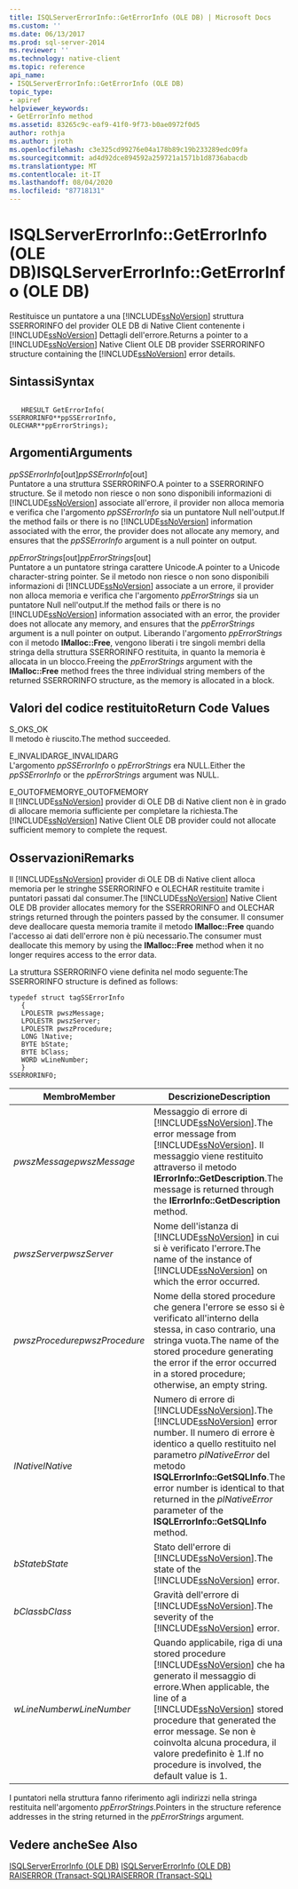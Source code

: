 ```yaml
---
title: ISQLServerErrorInfo::GetErrorInfo (OLE DB) | Microsoft Docs
ms.custom: ''
ms.date: 06/13/2017
ms.prod: sql-server-2014
ms.reviewer: ''
ms.technology: native-client
ms.topic: reference
api_name:
- ISQLServerErrorInfo::GetErrorInfo (OLE DB)
topic_type:
- apiref
helpviewer_keywords:
- GetErrorInfo method
ms.assetid: 83265c9c-eaf9-41f0-9f73-b0ae0972f0d5
author: rothja
ms.author: jroth
ms.openlocfilehash: c3e325cd99276e04a178b89c19b233289edc09fa
ms.sourcegitcommit: ad4d92dce894592a259721a1571b1d8736abacdb
ms.translationtype: MT
ms.contentlocale: it-IT
ms.lasthandoff: 08/04/2020
ms.locfileid: "87718131"
---
```

# <a name="isqlservererrorinfogeterrorinfo-ole-db"></a><span data-ttu-id="4dcac-102">ISQLServerErrorInfo::GetErrorInfo (OLE DB)</span><span class="sxs-lookup"><span data-stu-id="4dcac-102">ISQLServerErrorInfo::GetErrorInfo (OLE DB)</span></span>
  <span data-ttu-id="4dcac-103">Restituisce un puntatore a una [!INCLUDE[ssNoVersion](../../includes/ssnoversion-md.md)] struttura SSERRORINFO del provider OLE DB di Native Client contenente i [!INCLUDE[ssNoVersion](../../includes/ssnoversion-md.md)] Dettagli dell'errore.</span><span class="sxs-lookup"><span data-stu-id="4dcac-103">Returns a pointer to a [!INCLUDE[ssNoVersion](../../includes/ssnoversion-md.md)] Native Client OLE DB provider SSERRORINFO structure containing the [!INCLUDE[ssNoVersion](../../includes/ssnoversion-md.md)] error details.</span></span>  
  
## <a name="syntax"></a><span data-ttu-id="4dcac-104">Sintassi</span><span class="sxs-lookup"><span data-stu-id="4dcac-104">Syntax</span></span>  
  
```  
  
   HRESULT GetErrorInfo(  
SSERRORINFO**ppSSErrorInfo,  
OLECHAR**ppErrorStrings);  
```  
  
## <a name="arguments"></a><span data-ttu-id="4dcac-105">Argomenti</span><span class="sxs-lookup"><span data-stu-id="4dcac-105">Arguments</span></span>  
 <span data-ttu-id="4dcac-106">*ppSSErrorInfo*[out]</span><span class="sxs-lookup"><span data-stu-id="4dcac-106">*ppSSErrorInfo*[out]</span></span>  
 <span data-ttu-id="4dcac-107">Puntatore a una struttura SSERRORINFO.</span><span class="sxs-lookup"><span data-stu-id="4dcac-107">A pointer to a SSERRORINFO structure.</span></span> <span data-ttu-id="4dcac-108">Se il metodo non riesce o non sono disponibili informazioni di [!INCLUDE[ssNoVersion](../../includes/ssnoversion-md.md)] associate all'errore, il provider non alloca memoria e verifica che l'argomento *ppSSErrorInfo* sia un puntatore Null nell'output.</span><span class="sxs-lookup"><span data-stu-id="4dcac-108">If the method fails or there is no [!INCLUDE[ssNoVersion](../../includes/ssnoversion-md.md)] information associated with the error, the provider does not allocate any memory, and ensures that the *ppSSErrorInfo* argument is a null pointer on output.</span></span>  
  
 <span data-ttu-id="4dcac-109">*ppErrorStrings*[out]</span><span class="sxs-lookup"><span data-stu-id="4dcac-109">*ppErrorStrings*[out]</span></span>  
 <span data-ttu-id="4dcac-110">Puntatore a un puntatore stringa carattere Unicode.</span><span class="sxs-lookup"><span data-stu-id="4dcac-110">A pointer to a Unicode character-string pointer.</span></span> <span data-ttu-id="4dcac-111">Se il metodo non riesce o non sono disponibili informazioni di [!INCLUDE[ssNoVersion](../../includes/ssnoversion-md.md)] associate a un errore, il provider non alloca memoria e verifica che l'argomento *ppErrorStrings* sia un puntatore Null nell'output.</span><span class="sxs-lookup"><span data-stu-id="4dcac-111">If the method fails or there is no [!INCLUDE[ssNoVersion](../../includes/ssnoversion-md.md)] information associated with an error, the provider does not allocate any memory, and ensures that the *ppErrorStrings* argument is a null pointer on output.</span></span> <span data-ttu-id="4dcac-112">Liberando l'argomento *ppErrorStrings* con il metodo **IMalloc::Free**, vengono liberati i tre singoli membri della stringa della struttura SSERRORINFO restituita, in quanto la memoria è allocata in un blocco.</span><span class="sxs-lookup"><span data-stu-id="4dcac-112">Freeing the *ppErrorStrings* argument with the **IMalloc::Free** method frees the three individual string members of the returned SSERRORINFO structure, as the memory is allocated in a block.</span></span>  
  
## <a name="return-code-values"></a><span data-ttu-id="4dcac-113">Valori del codice restituito</span><span class="sxs-lookup"><span data-stu-id="4dcac-113">Return Code Values</span></span>  
 <span data-ttu-id="4dcac-114">S_OK</span><span class="sxs-lookup"><span data-stu-id="4dcac-114">S_OK</span></span>  
 <span data-ttu-id="4dcac-115">Il metodo è riuscito.</span><span class="sxs-lookup"><span data-stu-id="4dcac-115">The method succeeded.</span></span>  
  
 <span data-ttu-id="4dcac-116">E_INVALIDARG</span><span class="sxs-lookup"><span data-stu-id="4dcac-116">E_INVALIDARG</span></span>  
 <span data-ttu-id="4dcac-117">L'argomento *ppSSErrorInfo* o *ppErrorStrings* era NULL.</span><span class="sxs-lookup"><span data-stu-id="4dcac-117">Either the *ppSSErrorInfo* or the *ppErrorStrings* argument was NULL.</span></span>  
  
 <span data-ttu-id="4dcac-118">E_OUTOFMEMORY</span><span class="sxs-lookup"><span data-stu-id="4dcac-118">E_OUTOFMEMORY</span></span>  
 <span data-ttu-id="4dcac-119">Il [!INCLUDE[ssNoVersion](../../includes/ssnoversion-md.md)] provider di OLE DB di Native client non è in grado di allocare memoria sufficiente per completare la richiesta.</span><span class="sxs-lookup"><span data-stu-id="4dcac-119">The [!INCLUDE[ssNoVersion](../../includes/ssnoversion-md.md)] Native Client OLE DB provider could not allocate sufficient memory to complete the request.</span></span>  
  
## <a name="remarks"></a><span data-ttu-id="4dcac-120">Osservazioni</span><span class="sxs-lookup"><span data-stu-id="4dcac-120">Remarks</span></span>  
 <span data-ttu-id="4dcac-121">Il [!INCLUDE[ssNoVersion](../../includes/ssnoversion-md.md)] provider di OLE DB di Native client alloca memoria per le stringhe SSERRORINFO e OLECHAR restituite tramite i puntatori passati dal consumer.</span><span class="sxs-lookup"><span data-stu-id="4dcac-121">The [!INCLUDE[ssNoVersion](../../includes/ssnoversion-md.md)] Native Client OLE DB provider allocates memory for the SSERRORINFO and OLECHAR strings returned through the pointers passed by the consumer.</span></span> <span data-ttu-id="4dcac-122">Il consumer deve deallocare questa memoria tramite il metodo **IMalloc::Free** quando l'accesso ai dati dell'errore non è più necessario.</span><span class="sxs-lookup"><span data-stu-id="4dcac-122">The consumer must deallocate this memory by using the **IMalloc::Free** method when it no longer requires access to the error data.</span></span>  
  
 <span data-ttu-id="4dcac-123">La struttura SSERRORINFO viene definita nel modo seguente:</span><span class="sxs-lookup"><span data-stu-id="4dcac-123">The SSERRORINFO structure is defined as follows:</span></span>  
  
```  
typedef struct tagSSErrorInfo  
   {  
   LPOLESTR pwszMessage;  
   LPOLESTR pwszServer;  
   LPOLESTR pwszProcedure;  
   LONG lNative;  
   BYTE bState;  
   BYTE bClass;  
   WORD wLineNumber;  
   }  
SSERRORINFO;  
```  
  
|<span data-ttu-id="4dcac-124">Membro</span><span class="sxs-lookup"><span data-stu-id="4dcac-124">Member</span></span>|<span data-ttu-id="4dcac-125">Descrizione</span><span class="sxs-lookup"><span data-stu-id="4dcac-125">Description</span></span>|  
|------------|-----------------|  
|<span data-ttu-id="4dcac-126">*pwszMessage*</span><span class="sxs-lookup"><span data-stu-id="4dcac-126">*pwszMessage*</span></span>|<span data-ttu-id="4dcac-127">Messaggio di errore di [!INCLUDE[ssNoVersion](../../includes/ssnoversion-md.md)].</span><span class="sxs-lookup"><span data-stu-id="4dcac-127">The error message from [!INCLUDE[ssNoVersion](../../includes/ssnoversion-md.md)].</span></span> <span data-ttu-id="4dcac-128">Il messaggio viene restituito attraverso il metodo **IErrorInfo::GetDescription**.</span><span class="sxs-lookup"><span data-stu-id="4dcac-128">The message is returned through the **IErrorInfo::GetDescription** method.</span></span>|  
|<span data-ttu-id="4dcac-129">*pwszServer*</span><span class="sxs-lookup"><span data-stu-id="4dcac-129">*pwszServer*</span></span>|<span data-ttu-id="4dcac-130">Nome dell'istanza di [!INCLUDE[ssNoVersion](../../includes/ssnoversion-md.md)] in cui si è verificato l'errore.</span><span class="sxs-lookup"><span data-stu-id="4dcac-130">The name of the instance of [!INCLUDE[ssNoVersion](../../includes/ssnoversion-md.md)] on which the error occurred.</span></span>|  
|<span data-ttu-id="4dcac-131">*pwszProcedure*</span><span class="sxs-lookup"><span data-stu-id="4dcac-131">*pwszProcedure*</span></span>|<span data-ttu-id="4dcac-132">Nome della stored procedure che genera l'errore se esso si è verificato all'interno della stessa, in caso contrario, una stringa vuota.</span><span class="sxs-lookup"><span data-stu-id="4dcac-132">The name of the stored procedure generating the error if the error occurred in a stored procedure; otherwise, an empty string.</span></span>|  
|<span data-ttu-id="4dcac-133">*lNative*</span><span class="sxs-lookup"><span data-stu-id="4dcac-133">*lNative*</span></span>|<span data-ttu-id="4dcac-134">Numero di errore di [!INCLUDE[ssNoVersion](../../includes/ssnoversion-md.md)].</span><span class="sxs-lookup"><span data-stu-id="4dcac-134">The [!INCLUDE[ssNoVersion](../../includes/ssnoversion-md.md)] error number.</span></span> <span data-ttu-id="4dcac-135">Il numero di errore è identico a quello restituito nel parametro *plNativeError* del metodo **ISQLErrorInfo::GetSQLInfo**.</span><span class="sxs-lookup"><span data-stu-id="4dcac-135">The error number is identical to that returned in the *plNativeError* parameter of the **ISQLErrorInfo::GetSQLInfo** method.</span></span>|  
|<span data-ttu-id="4dcac-136">*bState*</span><span class="sxs-lookup"><span data-stu-id="4dcac-136">*bState*</span></span>|<span data-ttu-id="4dcac-137">Stato dell'errore di [!INCLUDE[ssNoVersion](../../includes/ssnoversion-md.md)].</span><span class="sxs-lookup"><span data-stu-id="4dcac-137">The state of the [!INCLUDE[ssNoVersion](../../includes/ssnoversion-md.md)] error.</span></span>|  
|<span data-ttu-id="4dcac-138">*bClass*</span><span class="sxs-lookup"><span data-stu-id="4dcac-138">*bClass*</span></span>|<span data-ttu-id="4dcac-139">Gravità dell'errore di [!INCLUDE[ssNoVersion](../../includes/ssnoversion-md.md)].</span><span class="sxs-lookup"><span data-stu-id="4dcac-139">The severity of the [!INCLUDE[ssNoVersion](../../includes/ssnoversion-md.md)] error.</span></span>|  
|<span data-ttu-id="4dcac-140">*wLineNumber*</span><span class="sxs-lookup"><span data-stu-id="4dcac-140">*wLineNumber*</span></span>|<span data-ttu-id="4dcac-141">Quando applicabile, riga di una stored procedure [!INCLUDE[ssNoVersion](../../includes/ssnoversion-md.md)] che ha generato il messaggio di errore.</span><span class="sxs-lookup"><span data-stu-id="4dcac-141">When applicable, the line of a [!INCLUDE[ssNoVersion](../../includes/ssnoversion-md.md)] stored procedure that generated the error message.</span></span> <span data-ttu-id="4dcac-142">Se non è coinvolta alcuna procedura, il valore predefinito è 1.</span><span class="sxs-lookup"><span data-stu-id="4dcac-142">If no procedure is involved, the default value is 1.</span></span>|  
  
 <span data-ttu-id="4dcac-143">I puntatori nella struttura fanno riferimento agli indirizzi nella stringa restituita nell'argomento *ppErrorStrings*.</span><span class="sxs-lookup"><span data-stu-id="4dcac-143">Pointers in the structure reference addresses in the string returned in the *ppErrorStrings* argument.</span></span>  
  
## <a name="see-also"></a><span data-ttu-id="4dcac-144">Vedere anche</span><span class="sxs-lookup"><span data-stu-id="4dcac-144">See Also</span></span>  
 <span data-ttu-id="4dcac-145">[ISQLServerErrorInfo &#40;OLE DB&#41;](../../database-engine/dev-guide/isqlservererrorinfo-ole-db.md) </span><span class="sxs-lookup"><span data-stu-id="4dcac-145">[ISQLServerErrorInfo &#40;OLE DB&#41;](../../database-engine/dev-guide/isqlservererrorinfo-ole-db.md) </span></span>  
 [<span data-ttu-id="4dcac-146">RAISERROR &#40;Transact-SQL&#41;</span><span class="sxs-lookup"><span data-stu-id="4dcac-146">RAISERROR &#40;Transact-SQL&#41;</span></span>](/sql/t-sql/language-elements/raiserror-transact-sql)  
  
  
